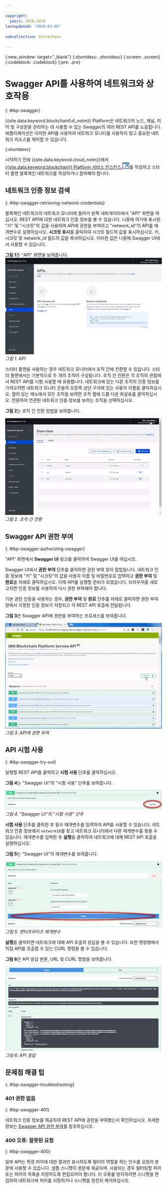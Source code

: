 ```yaml
---

copyright:
  years: 2018,2019
lastupdated: "2019-03-05"

subcollection: blockchain

---
```


{:new_window: target="_blank"}
{:shortdesc: .shortdesc}
{:screen: .screen}
{:codeblock: .codeblock}
{:pre: .pre}

# Swagger API를 사용하여 네트워크와 상호작용
{: #ibp-swagger}

{{site.data.keyword.blockchainfull_notm}} Platform은 네트워크의 노드, 채널, 피어 및 구성원을 관리하는 데 사용할 수 있는 Swagger의 여러 REST API를 노출합니다. 애플리케이션은 이러한 API를 사용하여 네트워크 모니터를 사용하지 않고 중요한 네트워크 리소스를 제어할 수 있습니다.

{:shortdesc}

시작하기 전에 {{site.data.keyword.cloud_notm}}에서 [{{site.data.keyword.blockchain}} Platform 서비스 인스턴스 ![외부 링크 아이콘](../images/external_link.svg "외부 링크 아이콘")](https://cloud.ibm.com/catalog/services/ibm-blockchain-5-prod)를 작성하고 스타터 플랜 <!--or Enterprise Plan -->블록체인 네트워크를 작성하거나 참여해야 합니다.


## 네트워크 인증 정보 검색
{: #ibp-swagger-retrieving-network-credentials}

블록체인 네트워크의 네트워크 모니터에 들어가 왼쪽 네비게이터에서 "API" 화면을 여십시오. REST API에 대한 네트워크 인증 정보를 볼 수 있습니다. 나중에 여기에 표시된 "키" 및 "시크릿"의 값을 사용하여 API에 권한을 부여하고 "network_id"의 API를 매개변수로 실행하십시오. **시크릿 표시**를 클릭하여 시크릿 필드의 값을 표시하십시오. 키, 시크릿 및 network_id 필드의 값을 복사하십시오. 이러한 값은 나중에 Swagger UI에서 사용할 수 있습니다.

**그림 1**은 "API" 화면을 보여줍니다.
![API 화면](../images/API_screen_starter.png "API 화면")
*그림 1. API*

스타터 플랜을 사용하는 경우 네트워크 모니터에서 조직 간에 전환할 수 있습니다. 스타터 플랜에서는 기본적으로 두 개의 조직이 구성됩니다. 조직 간 전환은 각 조직의 관점에서 REST API를 시험 사용할 때 유용합니다. 네트워크에 있는 다른 조직의 인증 정보를 가져오려면 네트워크 모니터 콘솔의 오른쪽 상단 구석에 있는 사용자 이름을 클릭하십시오. 열려 있는 메뉴에서 모든 조직을 보려면 조직 옆에 드롭 다운 화살표를 클릭하십시오. 전환하여 연관된 네트워크 인증 정보를 보려는 조직을 선택하십시오.

**그림 2**는 조직 간 전환 방법을 보여줍니다.

![조직 간 전환](../images/switch_orgs_starter.gif "조직 간 전환")  
*그림 2. 조직 간 전환*


## Swagger API 권한 부여
{: #ibp-swagger-authorizing-swagger}

"API" 화면에서 **Swagger UI** 링크를 클릭하여 Swagger UI를 여십시오.  

Swagger UI에서 **권한 부여** 단추를 클릭하면 권한 부여 창이 팝업됩니다. 네트워크 인증 정보에 "키" 및 "시크릿"의 값을 사용자 이름 및 비밀번호로 입력하고 **권한 부여** 및 **완료**를 차례로 클릭하십시오. 이제 API를 실행할 준비가 되었습니다. 브라우저를 새로 고치면 인증 정보를 사용하여 다시 권한 부여해야 합니다.

기본 권한 인증을 사용하는 경우, **권한 부여** 및 **완료** 단추를 차례로 클릭하면 권한 부여 창에서 지정한 인증 정보가 저장되고 각 REST API 호출에 전달됩니다.

**그림 3**은 Swagger API에 권한을 부여하는 프로세스를 보여줍니다.

![API에 권한 부여](../images/swaggerUIAuthorize.gif "API에 권한 부여")  
*그림 3. API에 권한 부여*


## API 시험 사용
{: #ibp-swagger-try-out}

실행할 REST API를 클릭하고 **시험 사용** 단추를 클릭하십시오.

**그림 4**는 "Swagger UI"의 "시험 사용" 단추를 보여줍니다.

![Swagger UI의 시험 사용 단추](../images/swaggerUITryItOut.png "Swagger UI의 시험 사용 단추")  
*그림 4. "Swagger UI"의 "시험 사용" 단추*

**시험 사용** 단추를 클릭한 후 필수 매개변수를 입력하여 API를 사용할 수 있습니다. 네트워크 인증 정보에서 `networkID`를 찾고 네트워크 모니터에서 다른 매개변수를 찾을 수 있습니다. 매개변수를 입력한 후 **실행**을 클릭하여 네트워크에 대해 REST API 호출을 실행하십시오.

**그림 5**는 "Swagger UI"의 매개변수를 보여줍니다.

![Swagger UI의 매개변수](../images/swaggerUIParams.png "Swagger UI의 매개변수")  
*그림 5. 엔터프라이즈 매개변수*  

**실행**을 클릭하면 네트워크에 대해 API 호출의 응답을 볼 수 있습니다. 또한 명령행에서 직접 API를 호출할 수 있는 CURL 명령을 볼 수 있습니다.

**그림 6**은 API 응답 본문, URL 및 CURL 명령을 보여줍니다.

![Swagger UI의 API 응답](../images/swaggerUICurlResponse.png "Swagger UI의 API 응답")  
*그림 6. API 응답*    

## 문제점 해결 팁
{: #ibp-swagger-troubleshooting}

### 401 권한 없음  
{: #ibp-swagger-401}

  네트워크 인증 정보를 제공하여 REST API에 권한을 부여했는지 확인하십시오. 자세한 정보는 [Swagger API 권한 부여](/docs/services/blockchain/howto/swagger_apis.html#ibp-swagger-authorizing-swagger)를 참조하십시오.

### 400 오류: 잘못된 요청
{: #ibp-swagger-400}

  일부 API는 특정 피어에 대한 결과만 표시하도록 필터의 역할을 하는 인수를 요청의 본문에 사용할 수 있습니다. 샘플 스니펫이 본문에 제공되며, 사용되는 경우 필터링할 피어 또는 피어의 목록을 지정하도록 편집되어야 합니다. 이 오류를 방지하려면 스니펫을 편집하여 네트워크에 피어를 지정하거나 스니펫을 완전히 제거하십시오.
